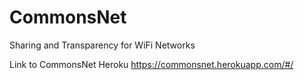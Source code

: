 # CommonsNet
Sharing and Transparency for WiFi Networks

Link to CommonsNet Heroku
https://commonsnet.herokuapp.com/#/ 
